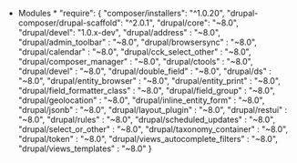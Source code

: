 
* Modules *
    "require": {
        "composer/installers": "^1.0.20",
        "drupal-composer/drupal-scaffold": "^2.0.1",
        "drupal/core": "~8.0",
        "drupal/devel": "1.0.x-dev",
        "drupal/address" : "~8.0",
        "drupal/admin_toolbar" : "~8.0",
        "drupal/browsersync" : "~8.0",
        "drupal/calendar" : "~8.0",
        "drupal/cck_select_other" : "~8.0",
        "drupal/composer_manager" : "~8.0",
        "drupal/ctools" : "~8.0",
        "drupal/devel" : "~8.0",
        "drupal/double_field" : "~8.0",
        "drupal/ds" : "~8.0",
        "drupal/entity_browser" : "~8.0",
        "drupal/entity_print" : "~8.0",
        "drupal/field_formatter_class" : "~8.0",
        "drupal/field_group" : "~8.0",
        "drupal/geolocation" : "~8.0",
        "drupal/inline_entity_form" : "~8.0",
        "drupal/jsonb" : "~8.0",
        "drupal/layout_plugin" : "~8.0",
        "drupal/restui" : "~8.0",
        "drupal/rules" : "~8.0",
        "drupal/scheduled_updates" : "~8.0",
        "drupal/select_or_other" : "~8.0",
        "drupal/taxonomy_container" : "~8.0",
        "drupal/token" : "~8.0",
        "drupal/views_autocomplete_filters" : "~8.0",
        "drupal/views_templates" : "~8.0"
    }
